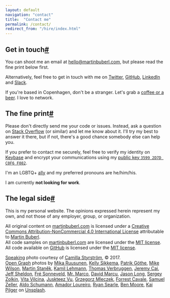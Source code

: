 ```yaml
---
layout: default
navigation: "contact"
title:  "Contact me"
permalink: /contact/
redirect_from: "/hire/index.html"
---
```


<h2 id="get-in-touch" class="has-permalink">Get in touch<a class="permalink" title="Permalink" href="#get-in-touch">#</a></h2>

You can shoot me an email at <a href="mailto:hello@martinbuberl.com">hello@martinbuberl.com</a>, but <span class="highlight">please read the fine print below first</span>.

Alternatively, feel free to get in touch with me on <a target="_blank" href="https://twitter.com/martinbuberl">Twitter</a>, <a target="_blank" href="https://github.com/martinbuberl">GitHub</a>, <a target="_blank" href="https://www.linkedin.com/in/martinbuberl/">LinkedIn</a> and <a target="_blank" href="https://martinbuberl-slackin.herokuapp.com/">Slack</a>.

If you're based in Copenhagen, don't be a stranger. Let's grab a <a target="_blank" href="https://www.google.com/maps/d/viewer?mid=1m7aKRR3_tNcR6r6iZYpNhjIhVkE">coffee or a beer</a>. I love to network.

<h2 id="the-fine-print" class="has-permalink">The fine print<a class="permalink" title="Permalink" href="#the-fine-print">#</a></h2>

Please don't directly send me your code or issues. Instead, ask a question on <a target="_blank" href="http://stackoverflow.com/questions/ask">Stack Overflow</a> (or similar) and let me know about it. I'll try my best to answer it there, but if not, there's a good chance somebody else can help you.

If you prefer to contact me securely, feel free to verify my identity on <a target="_blank" href="https://keybase.io/martinbuberl">Keybase</a> and encrypt your communications using my <a target="_blank" href="https://keybase.io/martinbuberl/key.asc">public key `3599 2D7D C0F6 F082`</a>.

I'm an LGBTQ+ <a target="_blank" href="https://en.wikipedia.org/wiki/Straight_ally">ally</a> and my preferred pronouns are he/him/his.

I am currently **not looking for work**.

<h2 id="the-legal-side" class="has-permalink">The legal side<a class="permalink" title="Permalink" href="#the-legal-side">#</a></h2>

This is my personal website. The opinions expressed herein represent my own, and not those of any employer, group, or organization.

All original content on <a rel="cc:attributionURL" href="https://martinbuberl.com">martinbuberl.com</a> is licensed under a <a target="_blank" rel="license" href="http://creativecommons.org/licenses/by-nc/4.0/">Creative Commons Attribution-NonCommercial 4.0 International License</a> attributable to <a rel="cc:attributionName" href="https://martinbuberl.com">Martin Buberl</a>.<br/>
All code samples on <a rel="cc:attributionURL" href="https://martinbuberl.com">martinbuberl.com</a> are licensed under the <a target="_blank" rel="license" href="https://opensource.org/licenses/MIT">MIT license</a>.<br/>
All code available on <a target="_blank" href="https://github.com/martinbuberl/martinbuberl.com">GitHub</a> is licensed under the <a target="_blank" rel="license" href="https://opensource.org/licenses/MIT">MIT license</a>.<br/>

[Speaking](/speaking) photo courtesy of <a target="_blank" href="http://camsty.se/">Camilla Styrstr&ouml;m</a>, &copy; 2017.<br/>
<a target="_blank" href="http://ogp.me/">Open Graph</a> photos by <a target="_blank" href="https://unsplash.com/@mikaruusunen?photo=ypVM8PnygUo">Mika Ruusunen</a>, <a target="_blank" href="https://unsplash.com/@kelsikkema?photo=X7dy114KWs4">Kelly Sikkema</a>, <a target="_blank" href="https://unsplash.com/@p?photo=xiTFENI0dMY">Patrik Göthe</a>, <a target="_blank" href="https://unsplash.com/@mkwlsn?photo=fLEw4UdS0D0">Mike Wilson</a>, <a target="_blank" href="https://unsplash.com/@martinstanek?photo=8WClaa1CmZ0">Martin Staněk</a>, <a target="_blank" href="https://unsplash.com/@kamillehmann?photo=2f5Ktwb8YXk">Kamil Lehmann</a>, <a target="_blank" href="https://unsplash.com/@thmsvrbrggn?photo=OIVuAKXW9VA">Thomas Verbruggen</a>, <a target="_blank" href="https://unsplash.com/@j?photo=mnF75FoPBWY">Jeremy Cai</a>, <a target="_blank" href="https://unsplash.com/@ugmonk?photo=9EwxGJdTJNo">Jeff Sheldon</a>, <a target="_blank" href="https://unsplash.com/@fresonneveld?photo=liiqOto_Dw8">Fré Sonneveld</a>, <a target="_blank" href="https://unsplash.com/@mrmarcojorger?photo=QP1dUyQ8WsI">Mr. Marco</a>, <a target="_blank" href="https://unsplash.com/@davidmarcu?photo=DNXWtB33WWE">David Marcu</a>, <a target="_blank" href="https://unsplash.com/@jasonlong?photo=FOeDIUwYiSw">Jason Long</a>, <a target="_blank" href="https://unsplash.com/@szolkin?photo=E0Spm6XXn2Y">Sergey Zolkin</a>, <a target="_blank" href="https://unsplash.com/@vivivi?photo=0G1r-Cg0zS8">Vita Vilcina</a>, <a target="_blank" href="https://unsplash.com/@juskteez?photo=TIrXot28Znc">Juskteez Vu</a>, <a target="_blank" href="https://unsplash.com/@noctous_?photo=RlYsCMbF6EI">Grzegorz Mleczek</a>, <a target="_blank" href="https://unsplash.com/@forrestcavale?photo=jwIk4Z3Msi4">Forrest Cavale</a>, <a target="_blank" href="https://unsplash.com/@samuelzeller?photo=j0g8taxHZa0">Samuel Zeller</a>, <a target="_blank" href="https://unsplash.com/@odla?photo=RTx8o-kk4RA">Aldo Schumann</a>, <a target="_blank" href="https://unsplash.com/@amadorloureiroblanco?photo=BVyNlchWqzs">Amador Loureiro</a>, <a target="_blank" href="https://unsplash.com/@ryansearle?photo=k1AFA4N8O0g">Ryan Searle</a>, <a target="_blank" href="https://unsplash.com/@benmoore?photo=pJILiyPdrXI">Ben Moore</a>, <a target="_blank" href="https://unsplash.com/@kaip?photo=1k3vsv7iIIc">Kai Pilger</a> on <a target="_blank" rel="license" href="https://unsplash.com/license">Unsplash</a>.
